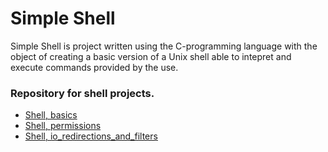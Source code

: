 # Simple Shell 

Simple Shell is project written using the C-programming language with the object of creating a basic version of a Unix shell able
to intepret and execute commands provided by the use.

### Repository for shell projects.
- [Shell, basics](https://github.com/FatjonMileti/shell/tree/main/basics) 
- [Shell, permissions](https://github.com/FatjonMileti/shell/tree/main/permissions) 
- [Shell, io_redirections_and_filters](https://github.com/FatjonMileti/shell/tree/main/io_redirections_and_filters)